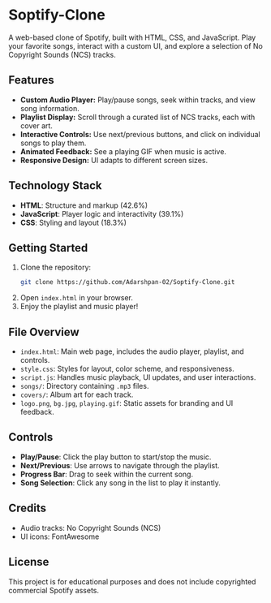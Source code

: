 # Soptify-Clone

A web-based clone of Spotify, built with HTML, CSS, and JavaScript. Play your favorite songs, interact with a custom UI, and explore a selection of No Copyright Sounds (NCS) tracks.

## Features

- **Custom Audio Player:** Play/pause songs, seek within tracks, and view song information.
- **Playlist Display:** Scroll through a curated list of NCS tracks, each with cover art.
- **Interactive Controls:** Use next/previous buttons, and click on individual songs to play them.
- **Animated Feedback:** See a playing GIF when music is active.
- **Responsive Design:** UI adapts to different screen sizes.

## Technology Stack

- **HTML**: Structure and markup (42.6%)
- **JavaScript**: Player logic and interactivity (39.1%)
- **CSS**: Styling and layout (18.3%)

## Getting Started

1. Clone the repository:
   ```bash
   git clone https://github.com/Adarshpan-02/Soptify-Clone.git
   ```
2. Open `index.html` in your browser.
3. Enjoy the playlist and music player!

## File Overview

- `index.html`: Main web page, includes the audio player, playlist, and controls.
- `style.css`: Styles for layout, color scheme, and responsiveness.
- `script.js`: Handles music playback, UI updates, and user interactions.
- `songs/`: Directory containing `.mp3` files.
- `covers/`: Album art for each track.
- `logo.png`, `bg.jpg`, `playing.gif`: Static assets for branding and UI feedback.

## Controls

- **Play/Pause**: Click the play button to start/stop the music.
- **Next/Previous**: Use arrows to navigate through the playlist.
- **Progress Bar**: Drag to seek within the current song.
- **Song Selection**: Click any song in the list to play it instantly.

## Credits

- Audio tracks: No Copyright Sounds (NCS)
- UI icons: FontAwesome

## License

This project is for educational purposes and does not include copyrighted commercial Spotify assets.